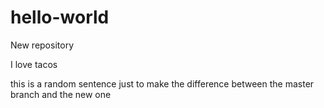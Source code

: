 # hello-world
New repository

I love tacos

this is a random sentence just to make the difference between the master branch and the new one

